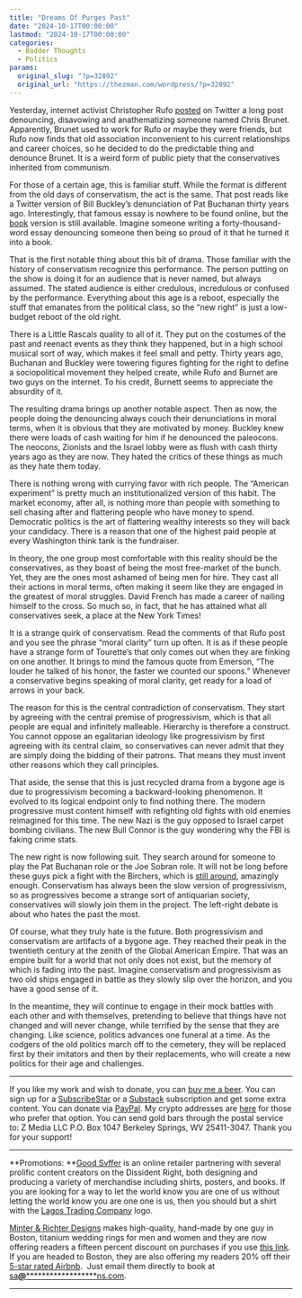 ```yaml
---
title: "Dreams Of Purges Past"
date: "2024-10-17T00:00:00"
lastmod: "2024-10-17T00:00:00"
categories:
  - Badder Thoughts
  - Politics
params:
  original_slug: "?p=32892"
  original_url: "https://thezman.com/wordpress/?p=32892"
---
```


Yesterday, internet activist Christopher Rufo
<a href="https://x.com/realchrisrufo/status/1846646014943678609"
rel="noopener" target="_blank">posted</a> on Twitter a long post
denouncing, disavowing and anathematizing someone named Chris Brunet.
Apparently, Brunet used to work for Rufo or maybe they were friends, but
Rufo now finds that old association inconvenient to his current
relationships and career choices, so he decided to do the predictable
thing and denounce Brunet. It is a weird form of public piety that the
conservatives inherited from communism.

For those of a certain age, this is familiar stuff. While the format is
different from the old days of conservatism, the act is the same. That
post reads like a Twitter version of Bill Buckley’s denunciation of Pat
Buchanan thirty years ago. Interestingly, that famous essay is nowhere
to be found online, but the <a
href="https://www.amazon.com/Search-Anti-Semitism-William-F-Buckley/dp/082640619X"
rel="noopener" target="_blank">book</a> version is still available.
Imagine someone writing a forty-thousand-word essay denouncing someone
then being so proud of it that he turned it into a book.

That is the first notable thing about this bit of drama. Those familiar
with the history of conservatism recognize this performance. The person
putting on the show is doing it for an audience that is never named, but
always assumed. The stated audience is either credulous, incredulous or
confused by the performance. Everything about this age is a reboot,
especially the stuff that emanates from the political class, so the “new
right” is just a low-budget reboot of the old right.

There is a Little Rascals quality to all of it. They put on the costumes
of the past and reenact events as they think they happened, but in a
high school musical sort of way, which makes it feel small and petty.
Thirty years ago, Buchanan and Buckley were towering figures fighting
for the right to define a sociopolitical movement they helped create,
while Rufo and Burnet are two guys on the internet. To his credit,
Burnett seems to appreciate the absurdity of it.

The resulting drama brings up another notable aspect. Then as now, the
people doing the denouncing always couch their denunciations in moral
terms, when it is obvious that they are motivated by money. Buckley knew
there were loads of cash waiting for him if he denounced the paleocons.
The neocons, Zionists and the Israel lobby were as flush with cash
thirty years ago as they are now. They hated the critics of these things
as much as they hate them today.

There is nothing wrong with currying favor with rich people. The
“American experiment” is pretty much an institutionalized version of
this habit. The market economy, after all, is nothing more than people
with something to sell chasing after and flattering people who have
money to spend. Democratic politics is the art of flattering wealthy
interests so they will back your candidacy. There is a reason that one
of the highest paid people at every Washington think tank is the
fundraiser.

In theory, the one group most comfortable with this reality should be
the conservatives, as they boast of being the most free-market of the
bunch. Yet, they are the ones most ashamed of being men for hire. They
cast all their actions in moral terms, often making it seem like they
are engaged in the greatest of moral struggles. David French has made a
career of nailing himself to the cross. So much so, in fact, that he has
attained what all conservatives seek, a place at the New York Times!

It is a strange quirk of conservatism. Read the comments of that Rufo
post and you see the phrase “moral clarity” turn up often. It is as if
these people have a strange form of Tourette’s that only comes out when
they are finking on one another. It brings to mind the famous quote from
Emerson, “The louder he talked of his honor, the faster we counted our
spoons.” Whenever a conservative begins speaking of moral clarity, get
ready for a load of arrows in your back.

The reason for this is the central contradiction of conservatism. They
start by agreeing with the central premise of progressivism, which is
that all people are equal and infinitely malleable. Hierarchy is
therefore a construct. You cannot oppose an egalitarian ideology like
progressivism by first agreeing with its central claim, so conservatives
can never admit that they are simply doing the bidding of their patrons.
That means they must invent other reasons which they call principles.

That aside, the sense that this is just recycled drama from a bygone age
is due to progressivism becoming a backward-looking phenomenon. It
evolved to its logical endpoint only to find nothing there. The modern
progressive must content himself with refighting old fights with old
enemies reimagined for this time. The new Nazi is the guy opposed to
Israel carpet bombing civilians. The new Bull Connor is the guy
wondering why the FBI is faking crime stats.

The new right is now following suit. They search around for someone to
play the Pat Buchanan role or the Joe Sobran role. It will not be long
before these guys pick a fight with the Birchers, which is
<a href="https://jbs.org/" rel="noopener" target="_blank">still
around</a>, amazingly enough. Conservatism has always been the slow
version of progressivism, so as progressives become a strange sort of
antiquarian society, conservatives will slowly join them in the project.
The left-right debate is about who hates the past the most.

Of course, what they truly hate is the future. Both progressivism and
conservatism are artifacts of a bygone age. They reached their peak in
the twentieth century at the zenith of the Global American Empire. That
was an empire built for a world that not only does not exist, but the
memory of which is fading into the past. Imagine conservatism and
progressivism as two old ships engaged in battle as they slowly slip
over the horizon, and you have a good sense of it.

In the meantime, they will continue to engage in their mock battles with
each other and with themselves, pretending to believe that things have
not changed and will never change, while terrified by the sense that
they are changing. Like science, politics advances one funeral at a
time. As the codgers of the old politics march off to the cemetery, they
will be replaced first by their imitators and then by their
replacements, who will create a new politics for their age and
challenges.

------------------------------------------------------------------------

If you like my work and wish to donate, you can
<a href="https://www.buymeacoffee.com/mujolulu" rel="noopener"
target="_blank">buy me a beer</a>. You can sign up for a
<a href="https://www.subscribestar.com/the-z-blog" rel="noopener"
target="_blank">SubscribeStar</a> or a
<a href="https://thedissident.substack.com/" rel="noopener"
target="_blank">Substack</a> subscription and get some extra content.
You can donate via <a
href="https://www.paypal.com/donate/?cmd=_s-xclick&amp;hosted_button_id=UDAS2Q8JYA6CN&amp;source=url"
rel="noopener" target="_blank">PayPal</a>. My crypto addresses are
<a href="https://thezman.com/wordpress/?page_id=22713" rel="noopener"
target="_blank">here</a> for those who prefer that option. You can send
gold bars through the postal service to: Z Media LLC P.O. Box 1047
Berkeley Springs, WV 25411-3047. Thank you for your support!

------------------------------------------------------------------------

**Promotions: **<a href="https://goodsvffer.com/" rel="noopener" target="_blank">Good
Svffer</a> is an online retailer partnering with several prolific
content creators on the Dissident Right, both designing and producing a
variety of merchandise including shirts, posters, and books. If you are
looking for a way to let the world know you are one of us without
letting the world know you are one one is us, then you should but a
shirt with the
<a href="https://goodsvffer.com/products/lagos-trading-company"
rel="noopener" target="_blank">Lagos Trading Company</a> logo.

<a href="https://www.minterandrichterdesigns.com/"
rel="noreferrer nofollow noopener" target="_blank">Minter &amp; Richter
Designs</a> makes high-quality, hand-made by one guy in Boston, titanium
wedding rings for men and women and they are now offering readers a
fifteen percent discount on purchases if you use
<a href="https://www.minterandrichterdesigns.com/discount/ZMAN"
rel="noreferrer nofollow noopener" target="_blank">this link</a>.
<span class="highlight"><span class="colour"><span class="font"><span class="size">If
you are headed to Boston, they are also offering my readers 20% off
their <a
href="https://www.airbnb.com/users/7988017/listings?user_id=7988017&amp;s=3"
rel="noopener noreferrer" target="_blank">5-star rated Airbnb</a>.  Just
email them directly to book at
<a href="mailto:sa***@*********************ns.com"
data-original-string="Bk5mSAglWjHN49zKHmcgPQ==cb7VTc3RgTgLGY1D94tfDKOhA6i66vVN9b53ISMGym+t8NUhb6Um80VnmGUTR/1Wzvo"><span
class="apbct-email-encoder"
data-original-string="xaM1pUaapLnTZDO9Rwlppg==cb7wpepHm546Psjg7EWEkavGlH/UXAmmGErwPjyi6d4FUrqDcbQxYP76KHmyVjoQ9rz"
title="This contact has been encoded by Anti-Spam by CleanTalk. Click to decode. To finish the decoding make sure that JavaScript is enabled in your browser.">sa<span
class="apbct-blur">***</span>@<span
class="apbct-blur">*********************</span>ns.com</span></a>.</span></span></span></span>

------------------------------------------------------------------------
